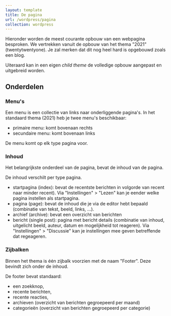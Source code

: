 ```yaml
---
layout: template
title: De pagina
url: /wordpress/pagina
collection: wordpress
---
```


<div class="highlight">
Hieronder worden de meest courante opbouw van een webpagina besproken. We vertrekken vanuit de opbouw van het thema "2021" (twentytwentyone). Je zal merken dat dit nog heel hard is opgebouwd zoals een blog.

Uiteraard kan in een eigen <em>child theme</em> de volledige opbouw aangepast en uitgebreid worden.
</div>

## Onderdelen

### Menu's

Een menu is een collectie van links naar onderliggende pagina's. In het standaard thema (2021) heb je twee menu's beschikbaar:
* primaire menu: komt bovenaan rechts
* secundaire menu: komt bovenaan links

De menu komt op elk type pagina voor.

### Inhoud

Het belangrijkste onderdeel van de pagina, bevat de inhoud van de pagina.

De inhoud verschilt per type pagina.

* startpagina (index): bevat de recentste berichten in volgorde van recent naar minder recent). 
Via "Instellingen" > "Lezen" kan je eender welke pagina instellen als startpagina.
* pagina (page): bevat de inhoud die je via de editor hebt bepaald (combinatie van tekst, beeld, links, ...).
* archief (archive): bevat een overzicht van berichten
* bericht (single post): pagina met bericht details (combinatie van inhoud, uitgelicht beeld, auteur, datum en mogelijkheid tot reageren). 
Via "Instellingen" > "Discussie" kan je instellingen mee geven betreffende dat regeageren.

### Zijbalken

Binnen het thema is één zijbalk voorzien met de naam "Footer". Deze bevindt zich onder de inhoud.

De footer bevat standaard:
* een zoekknop, 
* recente berichten, 
* recente reacties, 
* archieven (overzicht van berichten gegroepeerd per maand)
* categorieën (overzicht van berichten gegroepeerd per categorie)